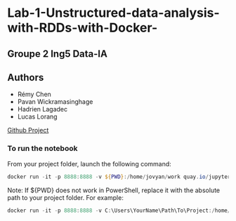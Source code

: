 # Lab-1-Unstructured-data-analysis-with-RDDs-with-Docker-

## Groupe 2 Ing5 Data-IA
## Authors
- Rémy Chen
- Pavan Wickramasinghage
- Hadrien Lagadec
- Lucas Lorang

[Github Project](https://github.com/Luckuah/Lab-1-Unstructured-data-analysis-with-RDDs-with-Docker-)

### To run the notebook

From your project folder, launch the following command:

```powershell
docker run -it -p 8888:8888 -v ${PWD}:/home/jovyan/work quay.io/jupyter/pyspark-notebook:latest
```

Note: If ${PWD} does not work in PowerShell, replace it with the absolute path to your project folder. For example:

```powershell
docker run -it -p 8888:8888 -v C:\Users\YourName\Path\To\Project:/home/jovyan/work quay.io/jupyter/pyspark-notebook:latest
```

